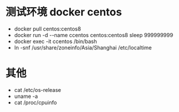 # 测试环境 docker centos
- docker pull centos:centos8
- docker run -d --name ccentos centos:centos8 sleep 999999999
- docker exec -it ccentos /bin/bash
- ln -snf /usr/share/zoneinfo/Asia/Shanghai /etc/localtime


# 其他
- cat /etc/os-release
- uname -a
- cat /proc/cpuinfo
